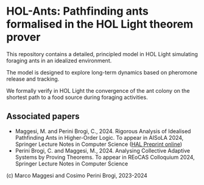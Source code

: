 # HOL-Ants: Pathfinding ants formalised in the HOL Light theorem prover

This repository contains a detailed, principled model in HOL Light simulating foraging ants in an idealized environment. 

The model is designed to explore long-term dynamics based on pheromone release and tracking. 

We formally verify in HOL Light the convergence of the ant colony on the shortest path to a food source during foraging activities. 

## Associated papers

- Maggesi, M. and Perini Brogi, C., 2024. Rigorous Analysis of Idealised Pathfinding Ants in Higher-Order Logic. To appear in AISoLA 2024, Springer Lecture Notes in Computer Science ([HAL Preprint online](https://hal.science/hal-04620418/))
- Perini Brogi, C. and Maggesi, M., 2024. Analysing Collective Adaptive Systems by Proving Theorems. To appear in REoCAS Colloquium 2024, Springer Lecture Notes in Computer Science

(c) Marco Maggesi and Cosimo Perini Brogi, 2023-2024
